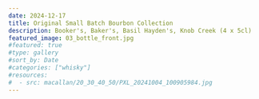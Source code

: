 ```yaml
---
date: 2024-12-17
title: Original Small Batch Bourbon Collection
description: Booker's, Baker's, Basil Hayden's, Knob Creek (4 x 5cl)
featured_image: 03_bottle_front.jpg
#featured: true
#type: gallery
#sort_by: Date
#categories: ["whisky"]
#resources:
#  - src: macallan/20_30_40_50/PXL_20241004_100905984.jpg
---
```

